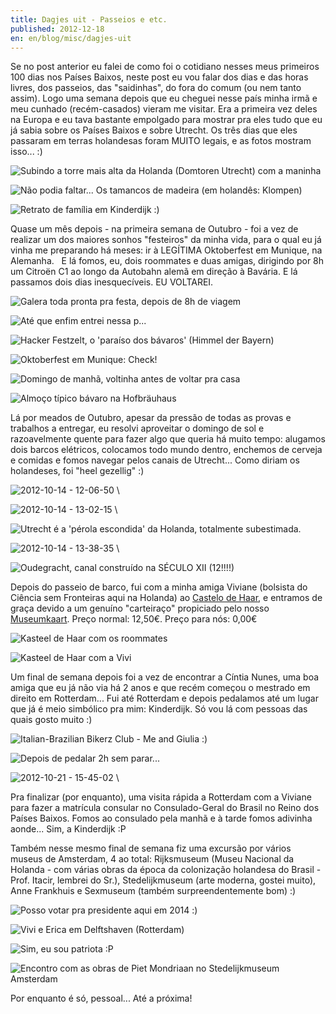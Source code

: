 ```yaml
---
title: Dagjes uit - Passeios e etc.
published: 2012-12-18
en: en/blog/misc/dagjes-uit
---
```


Se no post anterior eu falei de como foi o cotidiano nesses meus primeiros 100 dias nos Países Baixos,
neste post eu vou falar dos dias e das horas livres, dos passeios, das "saidinhas", do fora do comum (ou nem tanto assim).
Logo uma semana depois que eu cheguei nesse país minha irmã e meu cunhado (recém-casados) vieram me visitar.
Era a primeira vez deles na Europa e eu tava bastante empolgado para mostrar pra eles tudo que eu já sabia sobre os Países Baixos e sobre Utrecht.
Os três dias que eles passaram em terras holandesas foram MUITO legais, e as fotos mostram isso... :)

<!--more-->

![Subindo a torre mais alta da Holanda (Domtoren Utrecht) com a maninha](/files/imgs/2012-12_2012-09-12-16-54-08.jpg)

![Não podia faltar... Os tamancos de madeira (em holandês: Klompen)](/files/imgs/2012-12_2012-09-13-15-00-34.jpg)

![Retrato de família em Kinderdijk :)](/files/imgs/2012-12_2012-09-13-15-16-16.jpg)

Quase um mês depois - na primeira semana de Outubro - foi a vez de realizar um dos maiores sonhos "festeiros" da minha vida,
para o qual eu já vinha me preparando há meses: ir à LEGÍTIMA Oktoberfest em Munique, na Alemanha.  
E lá fomos, eu, dois roommates e duas amigas, dirigindo por 8h um Citroën C1 ao longo da Autobahn alemã em direção à Bavária.
E lá passamos dois dias inesquecíveis. EU VOLTAREI.

![Galera toda pronta pra festa, depois de 8h de viagem](/files/imgs/2012-12_2012-10-06-12-06-23.jpg)

![Até que enfim entrei nessa p...](/files/imgs/2012-12_2012-10-06-17-23-12.jpg)

![Hacker Festzelt, o 'paraíso dos bávaros' (Himmel der Bayern)](/files/imgs/2012-12_2012-10-06-16-20-21.jpg)

![Oktoberfest em Munique: Check!](/files/imgs/2012-12_2012-10-06-17-25-00.jpg)

![Domingo de manhã, voltinha antes de voltar pra casa](/files/imgs/2012-12_2012-10-07-12-47-54.jpg)

![Almoço típico bávaro na Hofbräuhaus](/files/imgs/2012-12_2012-10-07-13-31-23.jpg)

Lá por meados de Outubro, apesar da pressão de todas as provas e trabalhos a entregar,
eu resolvi aproveitar o domingo de sol e razoavelmente quente para fazer algo que queria há muito tempo: alugamos dois barcos elétricos, colocamos todo mundo dentro, enchemos de cerveja e comidas e fomos navegar pelos canais de Utrecht...
Como diriam os holandeses, foi "heel gezellig" :)

![2012-10-14 - 12-06-50](/files/imgs/2012-12_2012-10-14-12-06-50.jpg) \

![2012-10-14 - 13-02-15](/files/imgs/2012-12_2012-10-14-13-02-15.jpg) \

![Utrecht é a 'pérola escondida' da Holanda, totalmente subestimada.](/files/imgs/2012-12_2012-10-14-13-04-41.jpg)

![2012-10-14 - 13-38-35](/files/imgs/2012-12_2012-10-14-13-38-35.jpg) \

![Oudegracht, canal construído na SÉCULO XII (12!!!!)](/files/imgs/2012-12_2012-10-14-13-11-34.jpg)

Depois do passeio de barco, fui com a minha amiga Viviane (bolsista do Ciência sem Fronteiras aqui na Holanda) ao [Castelo de Haar][1], e entramos de graça devido a um genuíno "carteiraço" propiciado pelo nosso [Museumkaart][2].
Preço normal: 12,50€. Preço para nós: 0,00€

![Kasteel de Haar com os roommates](/files/imgs/2012-12_2012-10-14-16-13-10.jpg)

![Kasteel de Haar com a Vivi](/files/imgs/2012-12_2012-10-14-16-26-11.jpg)

Um final de semana depois foi a vez de encontrar a Cíntia Nunes, uma boa amiga que eu já não via há 2 anos e que recém começou o mestrado em direito em Rotterdam...
Fui até Rotterdam e depois pedalamos até um lugar que já é meio simbólico pra mim: Kinderdijk. Só vou lá com pessoas das quais gosto muito :)

![Italian-Brazilian Bikerz Club - Me and Giulia :)](/files/imgs/2012-12_2012-10-21-15-06-01.jpg)

![Depois de pedalar 2h sem parar...](/files/imgs/2012-12_2012-10-21-15-25-45.jpg)

![2012-10-21 - 15-45-02](/files/imgs/2012-12_2012-10-21-15-45-02.jpg) \

Pra finalizar (por enquanto), uma visita rápida a Rotterdam com a Viviane para fazer a matrícula consular no Consulado-Geral do Brasil no Reino dos Países Baixos.
Fomos ao consulado pela manhã e à tarde fomos adivinha aonde...
Sim, a Kinderdijk :P

Também nesse mesmo final de semana fiz uma excursão por vários museus de Amsterdam, 4 ao total:
Rijksmuseum (Museu Nacional da Holanda - com várias obras da época da colonização holandesa do Brasil - Prof. Itacir, lembrei do Sr.),
Stedelijkmuseum (arte moderna, gostei muito), Anne Frankhuis e Sexmuseum (também surpreendentemente bom) :)

![Posso votar pra presidente aqui em 2014 :)](/files/imgs/2012-12_2012-11-09-12-33-45.jpg)

![Vivi e Erica em Delftshaven (Rotterdam)](/files/imgs/2012-12_2012-11-09-14-41-56.jpg)

![Sim, eu sou patriota :P](/files/imgs/2012-12_2012-11-09-16-53-54.jpg)

![Encontro com as obras de Piet Mondriaan no Stedelijkmuseum Amsterdam](/files/imgs/2012-12_2012-11-10-17-01-20.jpg)

Por enquanto é só, pessoal... Até a próxima!

[1]: <http://www.kasteeldehaar.nl/english-summary/>
[2]: <http://en.wikipedia.org/wiki/Museumkaart>

